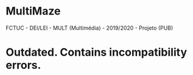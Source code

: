 # MultiMaze
FCTUC - DEI/LEI - MULT (Multimédia) - 2019/2020 - Projeto (PUB)

# Outdated. Contains incompatibility errors.
